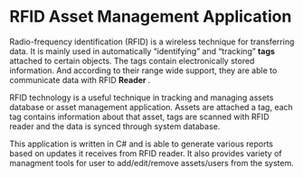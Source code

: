 RFID Asset Management Application 
=========

Radio-frequency identification (RFID) is a wireless technique for transferring data. 
It is mainly used in automatically “identifying” and “tracking” <strong> tags </strong>attached to certain objects. 
The tags contain electronically stored information. And according to their range wide support, 
they are able to communicate data with RFID <strong> Reader </strong>.


RFID technology is a useful technique in tracking and managing assets database or asset management application. 
Assets are attached a tag, each tag contains information about that asset,
tags are scanned with RFID reader and the data is synced through system database.


This application is written in C# and is able to generate various reports based on updates it receives from RFID reader.
It also provides variety of managment tools for user to add/edit/remove assets/users from the system.
